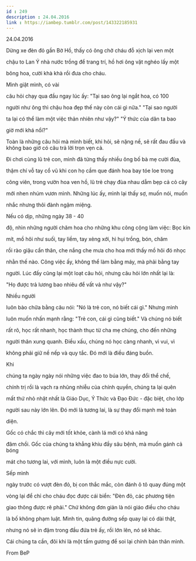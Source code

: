 ```yaml
---
id : 249
description : 24.04.2016
link : https://iambep.tumblr.com/post/143322185931
---
```


24.04.2016

Dừng xe đèn đỏ gần Bờ Hồ, thấy có ông chở cháu đỗ xịch lại ven một

chậu to Lan Ý nhà nước trồng để trang trí, hồ hơi ông vặt nghéo lấy một

bông hoa, cười khà khà rồi đưa cho cháu.

Mình giật mình, có vài

câu hỏi chạy qua đầu ngay lúc ấy: "Tại sao ông lại ngắt hoa, có 100

người như ông thì chậu hoa đẹp thế này còn cái gì nữa." "Tại sao người

ta lại có thể làm một việc thản nhiên như vậy?" "Ý thức của dân ta bao

giờ mới khá nổi?"

Toàn là những câu hỏi mà mình biết, khi hỏi, sẽ nặng nề, sẽ rất đau đầu
và không bao giờ có câu trả lời trọn vẹn cả.

Đi chơi cùng lũ trẻ con, mình đã từng thấy nhiều ông bố bà mẹ cười đùa,

thậm chí vỗ tay cổ vũ khi con họ cầm que đánh hoa bay tóe loe trong

công viên, trong vườn hoa ven hồ, lũ trẻ chạy đùa nhau dẫm bẹp cả cỏ cây

mới nhen nhúm vươn mình. Những lúc ấy, mình lại thấy sợ, muốn nói, muốn

nhắc nhưng thôi đành ngậm miệng.

Nếu có dịp, những ngày 38 - 40

độ, nhìn những người chăm hoa cho những khu công cộng làm việc: Bọc kín

mít, mồ hôi như suối, tay liềm, tay xẻng xới, hì hụi trồng, bón, chăm

rồi rào giậu cẩn thân, che nắng che mưa cho hoa mới thấy mồ hôi đó nhọc

nhằn thế nào. Công việc ấy, không thể làm bằng máy, mà phải bằng tay

người. Lúc đấy cũng lại một loạt câu hỏi, nhưng câu hỏi lớn nhất lại là:

"Họ được trả lương bao nhiêu để vất vả như vậy?"

Nhiều người

luôn bào chữa bằng câu nói: "Nó là trẻ con, nó biết cái gì." Nhưng mình

luôn muốn nhấn mạnh rằng: "Trẻ con, cái gì cũng biết." Và chúng nó biết

rất rõ, học rất nhanh, học thành thục từ cha mẹ chúng, cho đến những

người thân xung quanh. Điều xấu, chúng nó học càng nhanh, vì vui, vì

không phải giữ nề nếp và quy tắc. Đó mới là điều đáng buồn.

Khi

chúng ta ngày ngày nói những việc đao to búa lớn, thay đổi thể chế,

chính trị rồi là vạch ra nhũng nhiễu của chính quyền, chúng ta lại quên

mất thứ nhỏ nhặt nhất là Giáo Dục, Ý Thức và Đạo Đức - đặc biệt, cho lớp

người sau này lớn lên. Đó mới là tương lai, là sự thay đổi mạnh mẽ toàn

diện.

Gốc có chắc thì cây mới tốt khỏe, cành lá mới có khả năng

đâm chồi. Gốc của chúng ta khẳng khiu đầy sâu bệnh, mà muốn gánh cả bóng

mát cho tương lai, với mình, luôn là một điều nực cười.

Sếp mình

ngày trước có vượt đèn đỏ, bị con thắc mắc, còn đánh ô tô quay đúng một

vòng lại để chỉ cho cháu đọc được cái biển: "Đèn đỏ, các phương tiện

giao thông được rẽ phải." Chứ không đơn giản là nói giáo điều cho cháu

là bố không phạm luật. Mình tin, quãng đường sếp quay lại có dài thật,

nhưng nó sẽ in đậm trong đầu đứa trẻ ấy, rồi lớn lên, nó sẽ khác.

Cái chúng ta cần, đôi khi là một tấm gương để soi lại chính bản thân mình.

From BeP